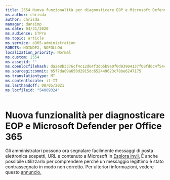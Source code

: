 ```yaml
---
title: 2554 Nuova funzionalità per diagnosticare EOP e Microsoft Defender per Office 365
ms.author: chrisda
author: chrisda
manager: dansimp
ms.date: 04/21/2020
ms.audience: ITPro
ms.topic: article
ms.service: o365-administration
ROBOTS: NOINDEX, NOFOLLOW
localization_priority: Normal
ms.custom: 2554
ms.assetid: ''
ms.openlocfilehash: da2e8b3376cf4c12d64f3db5b9a0f0d93904137f08fd6c4f54468954cec3ceda
ms.sourcegitcommit: b5f7da89a650d2915dc652449623c78be6247175
ms.translationtype: MT
ms.contentlocale: it-IT
ms.lasthandoff: 08/05/2021
ms.locfileid: "54009324"
---
```

# <a name="new-feature-to-help-diagnose-eop-and-microsoft-defender-for-office-365"></a>Nuova funzionalità per diagnosticare EOP e Microsoft Defender per Office 365

Gli amministratori possono ora segnalare facilmente messaggi di posta elettronica sospetti, URL e contenuto a Microsoft in [Esplora invii.](https://protection.office.com/reportsubmission) È anche possibile utilizzarlo per comprendere perché un messaggio legittimo è stato contrassegnato in modo non corretto. Per ulteriori informazioni, vedere questo [annuncio.](https://techcommunity.microsoft.com/t5/Security-Privacy-and-Compliance/Empower-security-teams-to-easily-report-suspicious-emails-amp/ba-p/752622)
